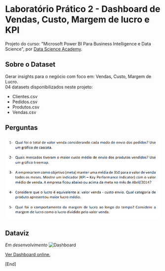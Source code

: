 # Laboratório Prático 2 - Dashboard de Vendas, Custo, Margem de lucro e KPI
Projeto do curso: "Microsoft Power BI Para Business Intelligence e Data Science", por [Data Science Academy](www.datascienceacademy.com.br).

## Sobre o Dataset
Gerar insights para o negócio com foco em: Vendas, Custo, Margem de Lucro. <br> 
04 datasets disponibilizados neste projeto: <br>
- Clientes.csv
- Pedidos.csv
- Produtos.csv
- Vendas.csv

## Perguntas
![Perguntas/Questions](files/questions.PNG)

## Dataviz
_Em desenvolvimento_
![Dashboard]()
<br>

[Ver Dashboard online.]()

[End]